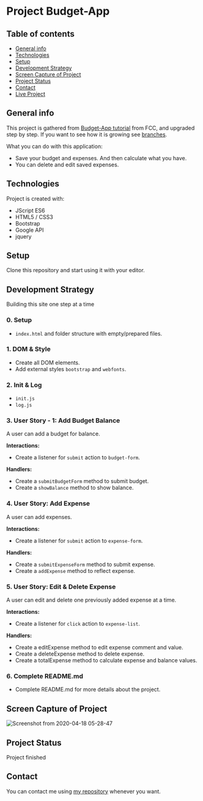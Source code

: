 
# Project Budget-App

## Table of contents

- [General info](#general-info)
- [Technologies](#technologies)
- [Setup](#setup)
- [Development Strategy](#development-strategy)
- [Screen Capture of Project](#screen-capture-of-project)
- [Project Status](#project-status)
- [Contact](#contact)
- [Live Project](https://mesutbe.github.io/budget-app/)

## General info

This project is gathered from [Budget-App tutorial](https://www.youtube.com/watch?v=m_HJ3juuFvo) from FCC, and upgraded step by step.
If you want to see how it is growing see [branches](https://github.com/MesutBE/budget-app/branches).

What you can do with this application:

- Save your budget and expenses. And then calculate what you have.
- You can delete and edit saved expenses.

## Technologies

Project is created with:

- JScript ES6
- HTML5 / CSS3
- Bootstrap
- Google API
- jquery

## Setup

Clone this repository and start using it with your editor.

## Development Strategy

Building this site one step at a time

### 0. Setup

* `index.html` and folder structure with empty/prepared files.

### 1. DOM & Style

* Create all DOM elements.
* Add external styles `bootstrap` and `webfonts`.

### 2. Init & Log

* `init.js`
* `log.js`

### 3. User Story - 1: Add Budget Balance

A user can add a budget for balance.

__Interactions:__
* Create a listener for `submit` action to `budget-form`.

__Handlers:__ 
* Create a `submitBudgetForm` method to submit budget.
* Create a `showBalance` method to show balance.

### 4. User Story: Add Expense

A user can add expenses.

__Interactions:__
* Create a listener for `submit` action to `expense-form`.

__Handlers:__ 
* Create a `submitExpenseForm` method to submit expense.
* Create a `addExpense` method to reflect expense.

### 5. User Story: Edit & Delete Expense

A user can edit and delete one previously added expense at a time.

__Interactions:__
* Create a listener for `click` action to `expense-list`.

__Handlers:__
* Create a editExpense method to edit expense comment and value.
* Create a deleteExpense method to delete expense.
* Create a totalExpense method to calculate expense and balance values.

### 6. Complete README.md

* Complete README.md for more details about the project.

## Screen Capture of Project

![Screenshot from 2020-04-18 05-28-47](https://user-images.githubusercontent.com/59531743/79627069-84d4a680-8135-11ea-8c7b-2d9e8998234e.png)

## Project Status

Project finished

## Contact

You can contact me using [my repository](https://mesutbe.github.io/) whenever you want.